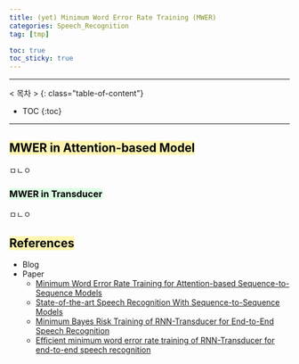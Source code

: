 ```yaml
---
title: (yet) Minimum Word Error Rate Training (MWER)
categories: Speech_Recognition
tag: [tmp]

toc: true
toc_sticky: true
---
```


---
< 목차 >
{: class="table-of-content"}
* TOC
{:toc}
---


## <mark style='background-color: #fff5b1'> MWER in Attention-based Model </mark>

ㅁㄴㅇ

### <mark style='background-color: #dcffe4'> MWER in Transducer </mark>


ㅁㄴㅇ





## <mark style='background-color: #fff5b1'> References </mark>

- Blog
- Paper
  - [Minimum Word Error Rate Training for Attention-based Sequence-to-Sequence Models](https://arxiv.org/pdf/1712.01818)
  - [State-of-the-art Speech Recognition With Sequence-to-Sequence Models](https://arxiv.org/pdf/1712.01769)
  - [Minimum Bayes Risk Training of RNN-Transducer for End-to-End Speech Recognition](https://arxiv.org/pdf/1911.12487)
  - [Efficient minimum word error rate training of RNN-Transducer for end-to-end speech recognition](https://arxiv.org/pdf/2007.13802)
